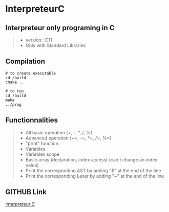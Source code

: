 # InterpreteurC

## Interpreteur only programing in C
> - version : C11
> - Only with Standard Libraries

## Compilation

```shell
# to create executable
cd /build
cmake ..
```

```shell
# to run
cd /build
make
../prog
```

## Functionnalities
> - All basic operation (+, -, *, /, %)
> - Advanced operation (+=, -=, *=, /=, %=)
> - "print" function
> - Variables
> - Variables scope
> - Basic array (declaration, index access) (can't change an index value)
> - Print the corresponding AST by adding "$" at the end of the line
> - Print the corresponding Lexer by adding "~" at the end of the line

## GITHUB Link
[Interpreteur C](https://github.com/Spatulox/InterpreteurC)

